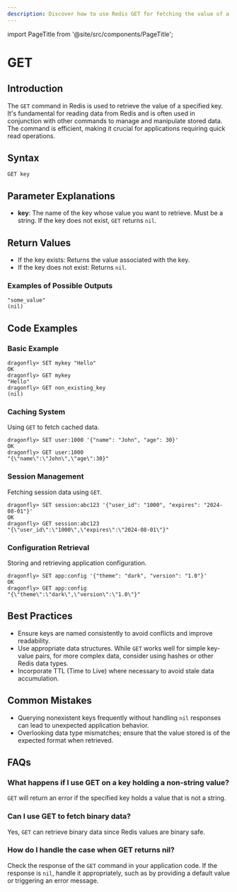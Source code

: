 ```yaml
---
description: Discover how to use Redis GET for fetching the value of a defined key.
---
```


import PageTitle from '@site/src/components/PageTitle';

# GET

<PageTitle title="Redis GET Explained (Better Than Official Docs)" />

## Introduction

The `GET` command in Redis is used to retrieve the value of a specified key. It's fundamental for reading data from Redis and is often used in conjunction with other commands to manage and manipulate stored data. The command is efficient, making it crucial for applications requiring quick read operations.

## Syntax

```plaintext
GET key
```

## Parameter Explanations

- **key**: The name of the key whose value you want to retrieve. Must be a string. If the key does not exist, `GET` returns `nil`.

## Return Values

- If the key exists: Returns the value associated with the key.
- If the key does not exist: Returns `nil`.

### Examples of Possible Outputs

```plaintext
"some_value"
(nil)
```

## Code Examples

### Basic Example

```cli
dragonfly> SET mykey "Hello"
OK
dragonfly> GET mykey
"Hello"
dragonfly> GET non_existing_key
(nil)
```

### Caching System

Using `GET` to fetch cached data.

```cli
dragonfly> SET user:1000 '{"name": "John", "age": 30}'
OK
dragonfly> GET user:1000
"{\"name\":\"John\",\"age\":30}"
```

### Session Management

Fetching session data using `GET`.

```cli
dragonfly> SET session:abc123 '{"user_id": "1000", "expires": "2024-08-01"}'
OK
dragonfly> GET session:abc123
"{\"user_id\":\"1000\",\"expires\":\"2024-08-01\"}"
```

### Configuration Retrieval

Storing and retrieving application configuration.

```cli
dragonfly> SET app:config '{"theme": "dark", "version": "1.0"}'
OK
dragonfly> GET app:config
"{\"theme\":\"dark\",\"version\":\"1.0\"}"
```

## Best Practices

- Ensure keys are named consistently to avoid conflicts and improve readability.
- Use appropriate data structures. While `GET` works well for simple key-value pairs, for more complex data, consider using hashes or other Redis data types.
- Incorporate TTL (Time to Live) where necessary to avoid stale data accumulation.

## Common Mistakes

- Querying nonexistent keys frequently without handling `nil` responses can lead to unexpected application behavior.
- Overlooking data type mismatches; ensure that the value stored is of the expected format when retrieved.

## FAQs

### What happens if I use GET on a key holding a non-string value?

`GET` will return an error if the specified key holds a value that is not a string.

### Can I use GET to fetch binary data?

Yes, `GET` can retrieve binary data since Redis values are binary safe.

### How do I handle the case when GET returns nil?

Check the response of the `GET` command in your application code. If the response is `nil`, handle it appropriately, such as by providing a default value or triggering an error message.
